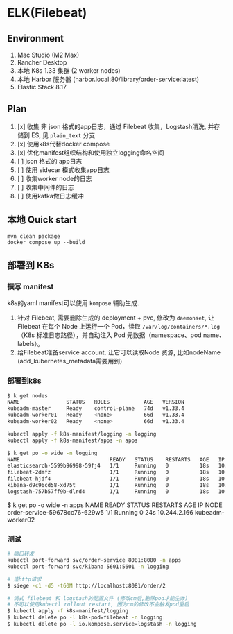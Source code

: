 
# ELK(Filebeat)

## Environment
1. Mac Studio (M2 Max)
2. Rancher Desktop
3. 本地 K8s 1.33 集群 (2 worker nodes)
4. 本地 Harbor 服务器 (harbor.local:80/library/order-service:latest)
5. Elastic Stack 8.17

## Plan
1. [x] 收集 非 json 格式的app日志，通过 Filebeat 收集，Logstash清洗, 并存储到 ES, 见 `plain_text` 分支
2. [x] 使用k8s代替docker compose
3. [x] 优化manifest组织结构和使用独立logging命名空间
4. [ ] json 格式的 app日志
5. [ ] 使用 sidecar 模式收集app日志
6. [ ] 收集worker node的日志
7. [ ] 收集中间件的日志
8. [ ] 使用kafka做日志缓冲

## 本地 Quick start
```shell
mvn clean package
docker compose up --build   
```

## 部署到 K8s

### 撰写 manifest
k8s的yaml manifest可以使用 `kompose` 辅助生成.

1. 针对 Filebeat, 需要删除生成的 deployment + pvc, 修改为 `daemonset`, 让 Filebeat 在每个 Node 上运行一个 Pod，读取 `/var/log/containers/*.log`（K8s 标准日志路径），并自动注入 Pod 元数据（namespace、pod name、labels）。
2. 给Filebeat准备service account, 让它可以读取Node 资源, 比如nodeName (add_kubernetes_metadata需要用到)


### 部署到k8s

```sh
$ k get nodes
NAME               STATUS   ROLES           AGE   VERSION
kubeadm-master     Ready    control-plane   74d   v1.33.4
kubeadm-worker01   Ready    <none>          66d   v1.33.4
kubeadm-worker02   Ready    <none>          66d   v1.33.4

kubectl apply -f k8s-manifest/logging -n logging
kubectl apply -f k8s-manifest/apps -n apps

$ k get po -o wide -n logging
NAME                             READY   STATUS    RESTARTS   AGE   IP             NODE               
elasticsearch-5599b96998-59fj4   1/1     Running   0          18s   10.244.1.220   kubeadm-worker01  
filebeat-2dmfz                   1/1     Running   0          18s   10.244.1.217   kubeadm-worker01 
filebeat-hjdf4                   1/1     Running   0          18s   10.244.2.164   kubeadm-worker02
kibana-d9c96cd58-xd75t           1/1     Running   0          18s   10.244.2.165   kubeadm-worker02 
logstash-757b57ff9b-dlrd4        1/1     Running   0          18s   10.244.1.218   kubeadm-worker01
```

$ k get po -o wide -n apps
NAME                            READY   STATUS    RESTARTS   AGE   IP             NODE             
order-service-59678cc76-629w5   1/1     Running   0          24s   10.244.2.166   kubeadm-worker02

### 测试

```sh
# 端口转发
kubectl port-forward svc/order-service 8081:8080 -n apps
kubectl port-forward svc/kibana 5601:5601 -n logging

# 造http请求
$ siege -c1 -d5 -t60M http://localhost:8081/order/2

# 调式 filebeat 和 logstash的配置文件 (修改cm后,删除pod才能生效)
# 不可以使用kubectl rollout restart, 因为cm的修改不会触发pod重启
$ kubectl apply -f k8s-manifest/logging
$ kubectl delete po -l k8s-pod=filebeat -n logging
$ kubectl delete po -l io.kompose.service=logstash -n logging
```